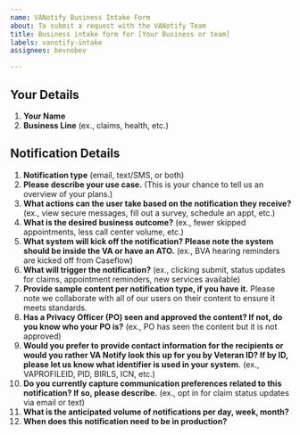 ```yaml
---
name: VANotify Business Intake Form
about: To submit a request with the VANotify Team
title: Business intake form for [Your Business or team]
labels: vanotify-intake
assignees: bevnobev

---
```


## Your Details
1.  **Your Name**
​
2.  **Business Line**
    (ex., claims, health, etc.)
​
## Notification Details
1.  **Notification type**
    (email, text/SMS, or both)
​
2.  **Please describe your use case.**
    (This is your chance to tell us an overview of your plans.)
​
3.  **What actions can the user take based on the notification they receive?**
    (ex., view secure messages, fill out a survey, schedule an appt, etc.)
​
4.  **What is the desired business outcome?**
    (ex., fewer skipped appointments, less call center volume, etc.)
​
5.  **What system will kick off the notification? Please note the system should be inside the VA or have an ATO.**
    (ex., BVA hearing reminders are kicked off from Caseflow)
​
6.  **What will trigger the notification?**
    (ex., clicking submit, status updates for claims, appointment reminders, new services available)
​
7.  **Provide sample content per notification type, if you have it.**
    Please note we collaborate with all of our users on their content to ensure it meets standards.
​
8.  **Has a Privacy Officer (PO) seen and approved the content? If not, do you know who your PO is?**
    (ex., PO has seen the content but it is not approved)
​
9.  **Would you prefer to provide contact information for the recipients or would you rather VA Notify look this up for you by Veteran ID? If by ID, please let us know what identifier is used in your system.**
    (ex., VAPROFILEID, PID, BIRLS, ICN, etc.)
​
10.  **Do you currently capture communication preferences related to this notification? If so, please describe.**
    (ex., opt in for claim status updates via email or text)
​
11.  **What is the anticipated volume of notifications per day, week, month?**
​
12.  **When does this notification need to be in production?**
